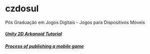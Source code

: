 # czdosul
Pós Graduação em Jogos Digitais - Jogos para Dispositivos Móveis


##### [Unity 2D Arkanoid Tutorial](https://noobtuts.com/unity/2d-arkanoid-game)<br/>

##### [Process of publishing a mobile game](https://www.gamerbraves.com/process-of-publishing-a-mobile-game/)<br/>

